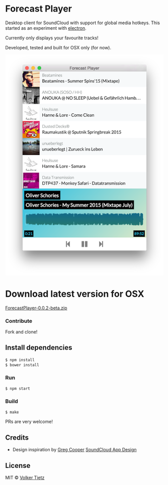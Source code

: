 # Forecast Player

Desktop client for SoundCloud with support for global media hotkeys. This started as an experiment with [electron](http://electron.atom.io/).

Currently only displays your favourite tracks!

Developed, tested and built for OSX only (for now).

![SoundCloud Player](assets/forecast-player.png)

# Download latest version for OSX

[ForecastPlayer-0.0.2-beta.zip](https://github.com/volkert/forecast-player/releases/download/0.0.2-beta/ForecastPlayer-0.0.2-beta.zip)

### Contribute

Fork and clone!

## Install dependencies

```
$ npm install
$ bower install
```

### Run

```
$ npm start
```

### Build

```
$ make
```

PRs are very welcome!

## Credits

* Design inspiration by [Greg Cooper](https://dribbble.com/awfy) [SoundCloud App Design](https://dribbble.com/shots/1961067-A-start)

## License

MIT © [Volker Tietz](http://github.com/volkert)
